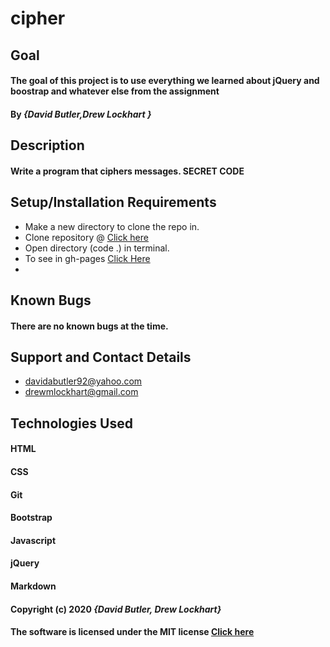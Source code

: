# cipher
## Goal 

#### The goal of this project is to use everything we learned about jQuery and boostrap and whatever else from the assignment
#### By _**{David Butler,Drew Lockhart }**_

## Description
#### Write a program that ciphers messages. SECRET CODE

## Setup/Installation Requirements
* Make a new directory to clone the repo in.
* Clone repository @ [Click here](https://github.com/davidabutler92/cipher.git)
* Open directory (code .) in terminal.
* To see in gh-pages [Click Here](https://davidabutler92.github.io/cipher/)  
* 

## Known Bugs 
#### There are no known bugs at the time.

## Support and Contact Details
* davidabutler92@yahoo.com
* drewmlockhart@gmail.com

## Technologies Used 
#### HTML
#### CSS
#### Git 
#### Bootstrap
#### Javascript
#### jQuery 
#### Markdown

#### Copyright (c) 2020 **_{David Butler, Drew Lockhart}_**
#### The software is licensed under the MIT license [Click here](LICENSE.md)
